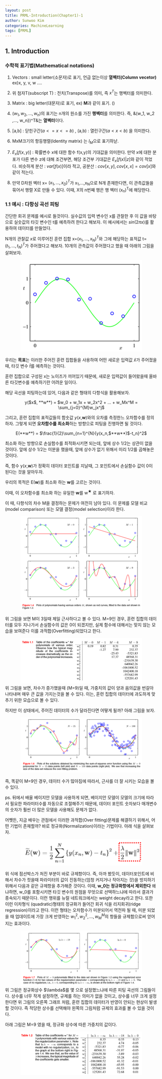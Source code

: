 ```yaml
---
layout: post
title: PRML-Introduction(Chapter1)-1
author: Sunwoo Kim
categories: MachineLearning
tags: [PRML]
---
```


## 1. Introduction

### 수학적 표기법(Mathematical notations)

1. Vectors : small letter(소문자)로 표기, 언급 없는이상 **열벡터(Column vecetor)** ex)x, y, v, w ....

2. 위 첨자T(subscript T) : 전치(Transpose)를 의미, 즉 $x^T$는 행벡터를 의미한다.

3. Matrix : big letter(대문자)로 표기, ex) **M**과 같이 표기. ()

4. ($w_1, w_2 ,..., w_n$)의 표기는 n개의 원소를 가진 **행벡터**를 의미한다. 즉, &(w_1, w_2 ,..., w_n})^T&는 **열벡터**이다.

5. [a,b] : 닫힌구간($a<=x<=b$) , (a,b) : 열린구간($a<x<b$) 을 의미한다.

6. MxM크기의 항등행렬(Identity matrix) 는 $I_M$으로 표기하낟.

7. $E_x[f(x,y)]$ : 확률변수 x에 대한 함수 f(x,y)의 기대값을 의미한다. 만약 x에 대한 분포가 다른 변수 z에 대해 조건부면, 해당 조건부 기대값은 
$E_x[f(x)|z]$와 같이 적었다. 비슷하게 분산 : $var[f(x)]$이라 적고, 공분산 : $cov[x,y], cov[x,x]=cov[x]$와 같이 적는다.

8. 만약 D차원 벡터 x= $(x_1,...,x_D)^T$가 x<sub>1</sub>,...,x<sub>N</sub>으로 N개 존재한다면, 이 관측값들을 묶어서 행렬 X로 만들 수 있다.
이때, X의 n번째 행은 행 벡터 (x<sub>n</sub>)<sup>T</sup>에 해당한다.

### 1.1 예시 : 다항싱 곡선 피팅
간단한 회귀 문제를 예시로 들것이다. 실수값의 입력 변수인 x를 관찰한 후 이 값을 바탕으로 실숫값의 타깃 변수인 t를 예측하려 한다고 해보자. 
이 예시에서는 $sin(2\pi x)$를 활용하여 데이터를 만들었다.

N개의 관찰값 $x$로 이루어진 훈련 집합 x=$(x_1,...,x_N)^T$와 그에 해당하는 표적값 t=$(t_1,...,t_N)^T$가 주어졌다고 해보자.
10개의 관측값이 주어졌다고 했을 때 아래의 그림을 살펴보자.

<center><img src="/public/img/PRML-Chapter1/img1.png" width="80%"></center>

우리는 **목표**는 이러한 주어진 훈련 집합들을 사용하여 어떤 새로운 입력값 $\hat{x}$가 주어졌을 때, 타깃 변수 $\hat{t}$를 예측하는 것이다.

훈련 집합으로 구성된 x는 노이즈가 끼어있기 때문에, 새로운 입력값이 들어왔을때 올바른 타깃변수를 예측하기란 어려운 일이다.

해당 곡선을 피팅하는데 있어, 다음과 같은 형태의 다항식을 활용해보자.

<center>y($x$, **w**) = $w_0 + w_1x + w_2x^2 + ... + w_Mx^M = \sum_{j=0}^{M}w_jx^j$</center>

그리고, 훈련 집합의 표적값들의 함숫값 $y(x,$**w**)와의 오차를 측정한느 오차함수를 정의하자. 그렇게 되면 **오차함수를 최소화**하는 방향으로 
피팅을 진행하면 될 것이다.

<center>E(**w**) = $\frac{1}{2}\sum_{n=1}^{N}{y(x_n,$**w**)$-t_n}^2$</center>

최소화 하는 방향으로 손실함수를 최적화시키면 되는데, 앞에 상수 1/2는 상관이 없을 것이다. 앞에 상수 1/2는 미분을 했을때, 앞에 상수가 없기 
위해서 미리 1/2를 곱해놓은 것이다.

즉, 함수 y($x$,**w**)가 정확히 데이터 포인트를 지날때, 그 포인트에서 손실함수 값이 0이 된다는 것을 알아두자.

우리의 목적은 E(**w**)를 최소화 하는 **w**를 고르는 것이다.

이때, 이 오차함수를 최소화 하는 유일한 **w**를 w$^★$ 로 표기하자.

이 때, 다항식의 차수 M을 결정하는 문제가 여전히 남아 있다. 이 문제를 모델 비교(model comparison) 또는 모델 결정(model selection)이라 한다.

<center><img src="/public/img/PRML-Chapter1/img02.png" width="80%"></center>

위 그림을 보면 M이 3일때 제일 근사하다고 볼 수 있다. M=9인 경우, 훈련 집합의 데이터를 모두 지나가서 손실함수의 값은 0이 되겠지만,
실제 함수에 대해서는 맞지 않는 모습을 보여준다 이를 과적합(Overfitting)되었다고 한다.

<center><img src="/public/img/PRML-Chapter1/img03.png" width="80%"></center>
위 그림을 보면, 차수가 증가했을때 (M=9)일 때, 가중치의 값이 양과 음의값을 번갈아 나타내며 매우 큰 값을 가지는것을 볼 수 있다. 이는, 
훈련 집합의 데이터에 과도하게 맞추기 위한 모습으로 볼 수 있다.

하지만 이 상태에서, 주어진 데이터의 수가 달라진다면 어떻게 될까? 아래 그림을 보자.
<center><img src="/public/img/PRML-Chapter1/img04.png" width="80%"></center>

즉, 똑같이 M=9인 경우, 데이터 수가 많아짐에 따라서, 근사를 더 잘 시키는 모습을 볼 수 있다.

ps. 뒤에서 배울 베이지안 모델을 사용하게 되면, 베이지안 모델이 모델의 크기에 따라서 필요한 파라미터수를 자동으로 조절해주기 때문에, 데이터 
포인트 숫자보다 매개변수의 숫자가 훨씬 더 많은 모델을 사용해도 문제가 없다.

어쨋든, 지금 배우는 관점에서 이러한 과적합(Over fitting)문제를 해결하기 위해서, 어떤 기법이 존재할까? 
바로 정규화(Normalization)이라는 기법이다. 아래 식을 살펴보자.

<center><img src="/public/img/PRML-Chapter1/img05.png" width="80%"></center>

위 식에 점선박스가 처진 부분이 바로 규제항이다. 즉, 아까 봤듯이, 데이터포인트에 비해서 차수가 컷을때 파라미터의 값이 진동하는(엄청 커지거나 
작아지는 것)을 방지하기 위해서 다음과 같은 규제항을 추가해준 것이다. 이때, **w_0는 정규화항에서 제외한다** 왜냐하면, w_0를 포함시키면 타깃 
변수의 원점을 무엇으로 선택하느냐에 따라서 결과가 종속되기 때문이다. 이런 행위를 뉴럴 네트워크에서는 weight decay라고 한다. 또한 이런 이차형식
(quadratic)형태의 정규화가 들어간 회귀 식을 리지회귀(ridge regression)이라고 한다. 이런 형태는 오차함수가 미분되어서 역전파 될 때, 미분 되었을 
때 업데이트에 가장 크게 반영하는 $w_1^2, w_2^2, ..., w_M^M$의 항들을 규제함으로써 얻어지는 효과이다.

<center><img src="/public/img/PRML-Chapter1/img06.png" width="80%"></center>
위 그림은 정규화상수 $\lambda$를 몇 으로 설정했느냐에 따른 피팅 곡선의 그림들이다. 상수를 너무 작게 설정하면, 규제를 하는 의미가 없을 것이고, 
상수를 너무 크게 설정한다면 위 그림의 오른쪽 그래프 처럼, 훈련 집합의 데이터가 반영이 안되는 현상이 발생할 것이다. 즉 적당한 상수를 선택해야 
왼쪽의 그림처럼 규제의 효과를 볼 수 있을 것이다.

아래 그림은 M=9 였을 때, 정규화 상수에 따른 가중치의 값이다.
<center><img src="/public/img/PRML-Chapter1/img07.png" width="80%"></center>




